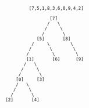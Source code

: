                  [7,5,1,8,3,6,0,9,4,2]
                    
                         [7]
                        /   \
                       /     \
                      /       \
                    [5]       [8]
                  /     \        \
                 /       \        \
                /         \        \
                [1]       [6]      [9]
               /   \
              /     \
             /       \ 
            [0]     [3]
            /   \
           /     \
          /       \
        [2]       [4]                       
                    
                